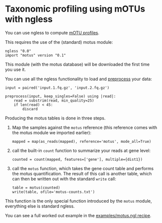 # Taxonomic profiling using mOTUs with ngless


You can use ngless to compute [mOTU
profiles](http://www.bork.embl.de/software/mOTU/).

This requires the use of the (standard) motus module:

    ngless "0.0"
    import "motus" version "0.1"

This module (with the motus database) will be downloaded the first time you use
it.


You can use all the ngless functionality to load and
[preprocess](preprocess.md) your data:

    input = paired('input.1.fq.gz', 'input.2.fq.gz')

    preprocess(input, keep_singles=False) using |read|:
        read = substrim(read, min_quality=25)
        if len(read) < 45:
            discard

Producing the motus tables is done in three steps.

1. Map the samples against the `motus` reference (this reference comes with
   the motus module we imported earlier):

       mapped = map(as_reads(mapped), reference='motus', mode_all=True)

2. call the built-in `count` function to summarize your reads at gene level:

       counted = count(mapped, features=['gene'], multiple={dist1})

3. call the `motus` function, which takes the gene count table and performs
   the motus quantification. The result of this call is another table, which
   can then be written out with the standard `write` call:

       table = motus(counted)
       write(table, ofile='motus-counts.txt')

This function is the only special function introduced by the `motus` module,
everything else is standard ngless.

You can see a full worked out example in the [examples/motus.ngl
recipe](https://github.com/luispedro/ngless/blob/master/examples/motus.ngl).

